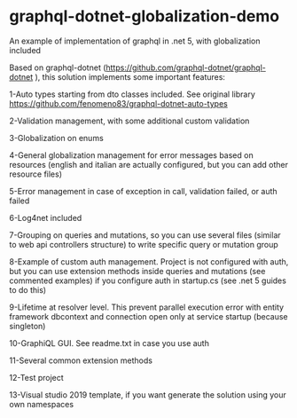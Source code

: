 # graphql-dotnet-globalization-demo
An example of implementation of graphql in .net 5, with globalization included

Based on graphql-dotnet (https://github.com/graphql-dotnet/graphql-dotnet ), this solution implements some important features:

1-Auto types starting from dto classes included. See original library https://github.com/fenomeno83/graphql-dotnet-auto-types

2-Validation management, with some additional custom validation

3-Globalization on enums

4-General globalization management for error messages based on resources (english and italian are actually configured, but you can add other resource files)

5-Error management in case of exception in call, validation failed, or auth failed

6-Log4net included

7-Grouping on queries and mutations, so you can use several files (similar to web api controllers structure) to write specific query or mutation group

8-Example of custom auth management. Project is not configured with auth, but you can use extension methods inside queries and mutations (see commented examples) if you configure auth in startup.cs (see .net 5 guides to do this)

9-Lifetime at resolver level. This prevent parallel execution error with entity framework dbcontext and connection open only at service startup (because singleton)

10-GraphiQL GUI. See readme.txt in case you use auth

11-Several common extension methods

12-Test project

13-Visual studio 2019 template, if you want generate the solution using your own namespaces
